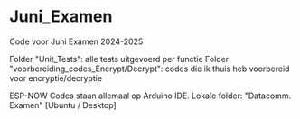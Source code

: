 # Juni_Examen
Code voor Juni Examen 2024-2025

Folder "Unit_Tests": alle tests uitgevoerd per functie
Folder "voorbereiding_codes_Encrypt/Decrypt": codes die ik thuis heb voorbereid voor encryptie/decryptie

 ESP-NOW Codes staan allemaal op Arduino IDE. Lokale folder: "Datacomm. Examen" [Ubuntu / Desktop]